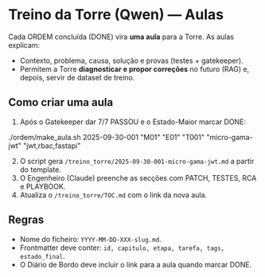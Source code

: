 # Treino da Torre (Qwen) — Aulas

Cada ORDEM concluída (DONE) vira **uma aula** para a Torre. As aulas explicam:

- Contexto, problema, causa, solução e provas (testes + gatekeeper).
- Permitem a Torre **diagnosticar e propor correções** no futuro (RAG) e, depois, servir de dataset de treino.

## Como criar uma aula

1. Após o Gatekeeper dar 7/7 PASSOU e o Estado-Maior marcar DONE:

./ordem/make_aula.sh 2025-09-30-001 "M01" "E01" "T001" "micro-gama-jwt" "jwt,rbac,fastapi"

2. O script gera `/treino_torre/2025-09-30-001-micro-gama-jwt.md` a partir do template.
3. O Engenheiro (Claude) preenche as secções com PATCH, TESTES, RCA e PLAYBOOK.
4. Atualiza o `/treino_torre/TOC.md` com o link da nova aula.

## Regras

- Nome do ficheiro: `YYYY-MM-DD-XXX-slug.md`.
- Frontmatter deve conter: `id, capitulo, etapa, tarefa, tags, estado_final`.
- O Diário de Bordo deve incluir o link para a aula quando marcar DONE.
